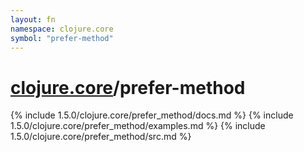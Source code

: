 ```yaml
---
layout: fn
namespace: clojure.core
symbol: "prefer-method"
---
```


# [clojure.core](../)/prefer-method

{% include 1.5.0/clojure.core/prefer_method/docs.md %}
{% include 1.5.0/clojure.core/prefer_method/examples.md %}
{% include 1.5.0/clojure.core/prefer_method/src.md %}

